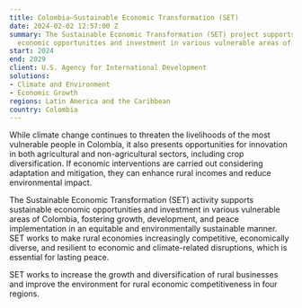 ```yaml
---
title: Colombia—Sustainable Economic Transformation (SET)
date: 2024-02-02 12:57:00 Z
summary: The Sustainable Economic Transformation (SET) project supports sustainable
  economic opportunities and investment in various vulnerable areas of Colombia.
start: 2024
end: 2029
client: U.S. Agency for International Development
solutions:
- Climate and Environment
- Economic Growth
regions: Latin America and the Caribbean
country: Colombia
---
```


While climate change continues to threaten the livelihoods of the most vulnerable people in Colombia, it also presents opportunities for innovation in both agricultural and non-agricultural sectors, including crop diversification. If economic interventions are carried out considering adaptation and mitigation, they can enhance rural incomes and reduce environmental impact.

The Sustainable Economic Transformation (SET) activity supports sustainable economic opportunities and investment in various vulnerable areas of Colombia, fostering growth, development, and peace implementation in an equitable and environmentally sustainable manner. SET works to make rural economies increasingly competitive, economically diverse, and resilient to economic and climate-related disruptions, which is essential for lasting peace.

SET works to increase the growth and diversification of rural businesses and improve the environment for rural economic competitiveness in four regions.
